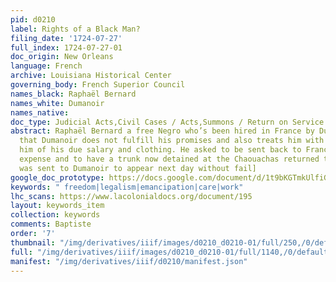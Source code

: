 ```yaml
---
pid: d0210
label: Rights of a Black Man?
filing_date: '1724-07-27'
full_index: 1724-07-27-01
doc_origin: New Orleans
language: French
archive: Louisiana Historical Center
governing_body: French Superior Council
names_black: Raphaël Bernard
names_white: Dumanoir
names_native:
doc_type: Judicial Acts,Civil Cases / Acts,Summons / Return on Service Notice
abstract: Raphaël Bernard a free Negro who’s been hired in France by Dumanoir complains
  that Dumanoir does not fulfill his promises and also treats him with rigor, depriving
  him of his due salary and clothing. He asked to be sent back to France at Dumanoir
  expense and to have a trunk now detained at the Chaouachas returned to him. [A notice
  was sent to Dumanoir to appear next day without fail]
google_doc_prototype: https://docs.google.com/document/d/1t9bKGTmkUlfiGEspbWWpwuotdJOy3SYp4VibetfqOmk/edit?usp=share_link
keywords: " freedom|legalism|emancipation|care|work"
lhc_scans: https://www.lacolonialdocs.org/document/195
layout: keywords_item
collection: keywords
comments: Baptiste
order: '7'
thumbnail: "/img/derivatives/iiif/images/d0210_d0210-01/full/250,/0/default.jpg"
full: "/img/derivatives/iiif/images/d0210_d0210-01/full/1140,/0/default.jpg"
manifest: "/img/derivatives/iiif/d0210/manifest.json"
---
```

